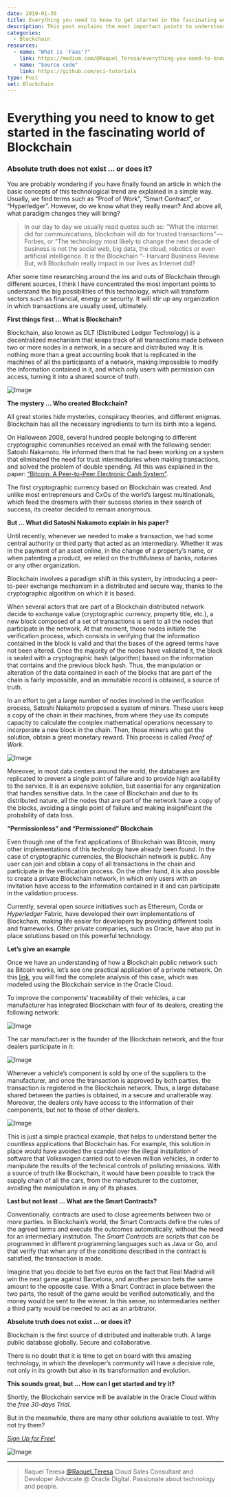 ```yaml
---
date: 2019-01-30
title: Everything you need to know to get started in the fascinating world of Blockchain
description: This post explains the most important points to understand the big possibilities of Blockchain
categories:
  - Blockchain
resources:
  - name: "What is 'Faas'?"
    link: https://medium.com/@Raquel_Teresa/everything-you-need-to-know-to-get-started-in-the-fascinating-world-of-blockchain-a3f8190d1cf8
  - name: "Source code"
    link: https://github.com/oci-tutorials
type: Post
set: Blockchain
---
```


# Everything you need to know to get started in the fascinating world of Blockchain

### Absolute truth does not exist … or does it?

You are probably wondering if you have finally found an article in which the basic concepts of this technological trend are explained in a simple way. Usually, we find terms such as “Proof of Work”, “Smart Contract”, or “Hyperledger”. However, do we know what they really mean? And above all, what paradigm changes they will bring?

>  In our day to day we usually read quotes such as: “What the internet did for communications, blockchain will do for trusted transactions” — Forbes, or “The technology most likely to change the next decade of business is not the social web, big data, the cloud, robotics or even artificial intelligence. It is the Blockchain “- Harvard Business Review. But, will Blockchain really impact in our lives as Internet did?

After some time researching around the ins and outs of Blockchain through different sources, I think I have concentrated the most important points to understand the big possibilities of this technology, which will transform sectors such as financial, energy or security. It will stir up any organization in which transactions are usually used, ultimately.

**First things first … What is Blockchain?**

Blockchain, also known as DLT (Distributed Ledger Technology) is a decentralized mechanism that keeps track of all transactions made between two or more nodes in a network, in a secure and distributed way. It is nothing more than a great accounting book that is replicated in the machines of all the participants of a network, making impossible to modify the information contained in it, and which only users with permission can access, turning it into a shared source of truth.

![Image](https://cdn-images-1.medium.com/max/800/1*iOe5bg-HGlo94D9iTbZzCA.png)

**The mystery … Who created Blockchain?**

All great stories hide mysteries, conspiracy theories, and different enigmas. Blockchain has all the necessary ingredients to turn its birth into a legend.

On Halloween 2008, several hundred people belonging to different cryptographic communities received an email with the following sender: Satoshi Nakamoto. He informed them that he had been working on a system that eliminated the need for trust intermediaries when making transactions, and solved the problem of double spending. All this was explained in the paper: [“Bitcoin: A Peer-to-Peer Electronic Cash System”](https://bitcoin.org/bitcoin.pdf).

The first cryptographic currency based on Blockchain was created. And unlike most entrepreneurs and CxOs of the world’s largest multinationals, which feed the dreamers with their success stories in their search of success, its creator decided to remain anonymous.

**But … What did Satoshi Nakamoto explain in his paper?**

Until recently, whenever we needed to make a transaction, we had some central authority or third party that acted as an intermediary. Whether it was in the payment of an asset online, in the change of a property’s name, or when patenting a product, we relied on the truthfulness of banks, notaries or any other organization.

Blockchain involves a paradigm shift in this system, by introducing a peer-to-peer exchange mechanism in a distributed and secure way, thanks to the cryptographic algorithm on which it is based.

When several actors that are part of a Blockchain distributed network decide to exchange value (cryptographic currency, property title, etc.), a new block composed of a set of transactions is sent to all the nodes that participate in the network. At that moment, those nodes initiate the verification process, which consists in verifying that the information contained in the block is valid and that the bases of the agreed terms have not been altered. Once the majority of the nodes have validated it, the block is sealed with a cryptographic hash (algorithm) based on the information that contains and the previous block hash. Thus, the manipulation or alteration of the data contained in each of the blocks that are part of the chain is fairly impossible, and an immutable record is obtained, a source of truth.

In an effort to get a large number of nodes involved in the verification process, Satoshi Nakamoto proposed a system of miners. These users keep a copy of the chain in their machines, from where they use its compute capacity to calculate the complex mathematical operations necessary to incorporate a new block in the chain. Then, those miners who get the solution, obtain a great monetary reward. This process is called *Proof of Work*.

![Image](https://cdn-images-1.medium.com/max/800/1*-elE9DQRg3E9S1SglRCEwQ.png)

Moreover, in most data centers around the world, the databases are replicated to prevent a single point of failure and to provide high availability to the service. It is an expensive solution, but essential for any organization that handles sensitive data. In the case of Blockchain and due to its distributed nature, all the nodes that are part of the network have a copy of the blocks, avoiding a single point of failure and making insignificant the probability of data loss.

**“Permissionless” and “Permissioned” Blockchain**

Even though one of the first applications of Blockchain was Bitcoin, many other implementations of this technology have already been found. In the case of cryptographic currencies, the Blockchain network is public. Any user can join and obtain a copy of all transactions in the chain and participate in the verification process. On the other hand, it is also possible to create a private Blockchain network, in which only users with an invitation have access to the information contained in it and can participate in the validation process.

Currently, several open source initiatives such as Ethereum, Corda or *Hyperledger* Fabric, have developed their own implementations of Blockchain, making life easier for developers by providing different tools and frameworks. Other private companies, such as Oracle, have also put in place solutions based on this powerful technology.

**Let’s give an example**

Once we have an understanding of how a Blockchain public network such as Bitcoin works, let’s see one practical application of a private network. On this [link](https://www.youtube.com/watch?v=NGk9k7uP4F0), you will find the complete analysis of this case, which was modeled using the Blockchain service in the Oracle Cloud.

To improve the components’ traceability of their vehicles, a car manufacturer has integrated Blockchain with four of its dealers, creating the following network:

![Image](https://cdn-images-1.medium.com/max/800/1*Sn9Jok9e_lLD4Gp47XqdAw.png)

The car manufacturer is the founder of the Blockchain network, and the four dealers participate in it:

![Image](https://cdn-images-1.medium.com/max/800/1*fdBIPOQfvn9OAFqIKS55ow.gif)

Whenever a vehicle’s component is sold by one of the suppliers to the manufacturer, and once the transaction is approved by both parties, the transaction is registered in the Blockchain network. Thus, a large database shared between the parties is obtained, in a secure and unalterable way. Moreover, the dealers only have access to the information of their components, but not to those of other dealers.

![Image](https://cdn-images-1.medium.com/max/800/1*fPBQs0X3RtFyy9YICWGAcw.png)

This is just a simple practical example, that helps to understand better the countless applications that Blockchain has. For example, this solution in place would have avoided the scandal over the illegal installation of software that Volkswagen carried out to eleven million vehicles, in order to manipulate the results of the technical controls of polluting emissions. With a source of truth like Blockchain, it would have been possible to track the supply chain of all the cars, from the manufacturer to the customer, avoiding the manipulation in any of its phases.

**Last but not least … What are the Smart Contracts?**

Conventionally, contracts are used to close agreements between two or more parties. In Blockchain’s world, the Smart Contracts define the rules of the agreed terms and execute the outcomes automatically, without the need for an intermediary institution. The *Smart Contracts* are scripts that can be programmed in different programming languages such as Java or Go, and that verify that when any of the conditions described in the contract is satisfied, the transaction is made.

Imagine that you decide to bet five euros on the fact that Real Madrid will win the next game against Barcelona, and another person bets the same amount to the opposite case. With a Smart Contract in place between the two parts, the result of the game would be verified automatically, and the money would be sent to the winner. In this sense, no intermediaries neither a third party would be needed to act as an arbitrator.

**Absolute truth does not exist … or does it?**

Blockchain is the first source of distributed and inalterable truth. A large public database globally. Secure and collaborative.

There is no doubt that it is time to get on board with this amazing technology, in which the developer’s community will have a decisive role, not only in its growth but also in its transformation and evolution.

**This sounds great, but … How can I get started and try it?**

Shortly, the Blockchain service will be available in the Oracle Cloud within the *free 30-days Trial*.

But in the meanwhile, there are many other solutions available to test. Why not try them?

[*Sign Up for Free!*](https://myservices.us.oraclecloud.com/mycloud/signup?sourceType=:so:bl:or::RC_WWSA180813P00054:Q3_MM_JB_KS_2&SC=:so:bl:or::RC_WWSA180813P00054:Q3_MM_JB_KS_2&pcode=WWSA180813P00054:Q3_MM_JB_KS_2)

![Image](https://cdn-images-1.medium.com/max/800/1*wGVDR9h6t7tW7cnd5dWSDw.png)

***

> Raquel Teresa [@Raquel_Teresa](https://twitter.com/Raquel_Teresa)
> Cloud Sales Consultant and Developer Advocate @ Oracle Digital.
> Passionate about technology and people.